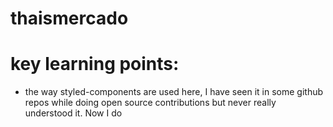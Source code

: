 # thaismercado

# key learning points:
- the way styled-components are used here, I have seen it in some github repos while doing open source contributions but never really understood it. Now I do
